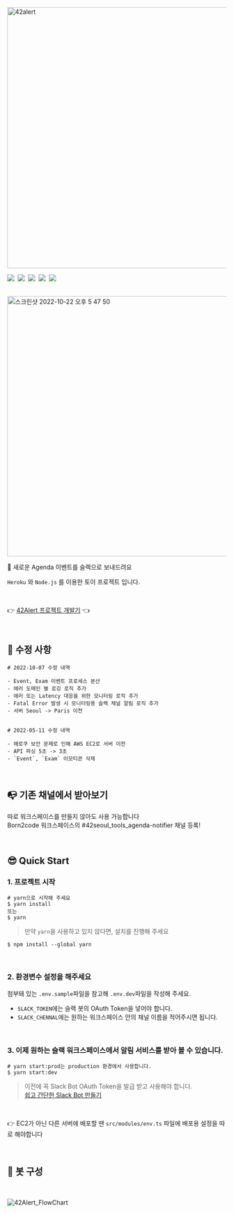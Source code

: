 <img width="600" alt="42alert" src="https://user-images.githubusercontent.com/74334399/147906064-dd87f8e4-7577-4a0a-98ae-bd34d242d8a9.png">

<p>
  <img src="https://img.shields.io/badge/TypeScript-3178C6?style=flat-square&logo=TypeScript&logoColor=white"/>&nbsp
  <img src="https://img.shields.io/badge/Node.js-339933?style=flat-square&logo=Node.js&logoColor=white"/>&nbsp
  <img src="https://img.shields.io/badge/yarn-2C8EBB?style=flat-square&logo=Yarn&logoColor=white"/>&nbsp
  <img src="https://img.shields.io/badge/Mysql-4479A1?style=flat-square&logo=Mysql&logoColor=white"/>&nbsp
  <img src="https://img.shields.io/badge/aws-232F3E?style=flat-square&logo=Amazon AWS&logoColor=white">&nbsp
</p>

<br/>

<img width="598" alt="스크린샷 2022-10-22 오후 5 47 50" src="https://user-images.githubusercontent.com/74334399/197679699-2b703ff7-01c6-45d2-9cf7-1f052936fc3d.png">

<br/>

📨 새로운 Agenda 이벤트를 슬랙으로 보내드려요 <br/>

`Heroku` 와 `Node.js` 를 이용한 토이 프로젝트 입니다.

<br/>

👉 [42Alert 프로젝트 개발기](https://seongsu.me/42alert-retrospective) 👈

<br/>

## 📝 수정 사항

```SHELL
# 2022-10-07 수정 내역

- Event, Exam 이벤트 프로세스 분산
- 에러 도메인 별 로깅 로직 추가
- 에러 또는 Latency 대응을 위한 모니터링 로직 추가
- Fatal Error 발생 시 모니터링용 슬랙 채널 알림 로직 추가
- 서버 Seoul -> Paris 이전


# 2022-05-11 수정 내역

- 헤로쿠 보안 문제로 인해 AWS EC2로 서버 이전
- API 파싱 5초 -> 3초
- `Event`, `Exam` 이모티콘 삭제
```

<br/>

## 📭 기존 채널에서 받아보기

따로 워크스페이스를 만들지 않아도 사용 가능합니다<br/>
Born2code 워크스페이스의 #42seoul_tools_agenda-notifier 채널 등록!<br/>

<br/>

## 😎 Quick Start

### 1. 프로젝트 시작

```SHELL
# yarn으로 시작해 주세요
$ yarn install
또는
$ yarn
```

> 만약 `yarn`을 사용하고 있지 않다면, 설치를 진행해 주세요

```SHELL
$ npm install --global yarn
```

<br/>

### 2. 환경변수 설정을 해주세요

첨부돼 있는 `.env.sample`파일을 참고해 `.env.dev`파일을 작성해 주세요.<br/>
- `SLACK_TOKEN`에는 슬랙 봇의 OAuth Token을 넣어야 합니다.<br/>
- `SLACK_CHENNAL`에는 원하는 워크스페이스 안의 채널 이름을 적어주시면 됩니다.

<br/>

### 3. 이제 원하는 슬랙 워크스페이스에서 알림 서비스를 받아 볼 수 있습니다.

```SHELL
# yarn start:prod는 production 환경에서 사용합니다.
$ yarn start:dev
```

> 이전에 꼭 Slack Bot OAuth Token을 발급 받고 사용해야 합니다.<br/>
> [쉽고 간단한 Slack Bot 만들기](https://seongsu.me/slack-bot)

<br/>

👉 EC2가 아닌 다른 서버에 배포할 땐 `src/modules/env.ts` 파일에 배포용 설정을 따로 해야합니다

<br/>

## 🤖 봇 구성

<br/>

![42Alert_FlowChart](https://user-images.githubusercontent.com/74334399/137498343-f9153426-2ce0-43a8-ac3f-35046ddf51af.png)

<br/>
